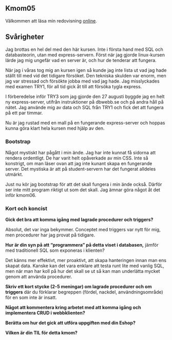 ## Kmom05

Välkommen att läsa min redovisning [online][1].

## Svårigheter

Jag brottas en hel del med den här kursen. Inte i första hand med SQL och databas&shy;teorin, utan med express-servern. Först när jag gjorde linux-kursen lärde jag mig ungefär vad en server är, och hur de tenderar att fungera.

När jag i våras tog mig an kursen igen så kunde jag inte lista ut vad jag hade ställt till med vid det tidigare försöket. Den tekniska skulden var enorm, men jag var stressad och försökte jobba med vad jag hade. Jag misslyckades med examen TRY1, för all tid gick åt till att försöka tygla express.

I förberedelse inför TRY3 som jag gjorde den 27 augusti byggde jag en helt ny express-server, utifrån instruktioner på dbwebb.se och på andra håll på nätet. Jag använde mig av data och SQL från TRY1 och fick det att fungera på ett par timmar.

Nu är jag rustad med en mall på en fungerande express-server och hoppas kunna göra klart hela kursen med hjälp av den.

### Bootstrap

Något mystiskt har pågått i min ände. Jag har inte kunnat få sidorna att rendera ordentligt. De har varit helt opåverkade av min CSS. Inte så konstrigt, om man läser ovan att jag inte kunant skapa en fungerande server. Det mystiska är att på student-servern har det fungerat alldeles utmärkt.

Just nu kör jag bootstrap för att det skall fungera i min ände också. Därför ser inte mitt program riktigt ut som det skall. Jag ämnar göra något åt det inför kmom06.


### Kort och koncist

__Gick det bra att komma igång med lagrade procedurer och triggers?__

Absolut, det var inga bekymmer. Conceptet med triggers var nytt för mig, men procedurer har jag provat på tidigare.

__Hur är din syn på att “programmera” på detta viset i databasen,__ jämför med traditionell SQL som exponeras i klienten?

Det känns mer effektivt, mer proaktivt, att skapa hanteringen innan man ens skapat data. Kanske kan det vara enklare att testa runt lite med vanlig SQL, men när man har koll på hur det skall se ut så kan man underlätta mycket genom att använda procedurer.

__Skriv ett kort stycke (2-5 meningar) om lagrade procedurer och om triggers__  där du förklarar begreppen (fördel, nackdel, användningsområde) för en som inte är insatt.



__Något att kommentera kring arbetet med att komma igång och implementera CRUD i webbklienten?__



__Berätta om hur det gick att utföra uppgiften med din Eshop?__



__Vilken är din TIL för detta kmom?__


[1]: http://www.student.bth.se/~olai19/dbwebb-kurser/databas/me/redovisa/redovisning.php?page=kmom05
